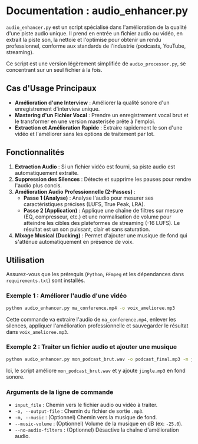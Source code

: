 # Documentation : audio_enhancer.py

`audio_enhancer.py` est un script spécialisé dans l'amélioration de la qualité d'une piste audio unique. Il prend en entrée un fichier audio ou vidéo, en extrait la piste son, la nettoie et l'optimise pour obtenir un rendu professionnel, conforme aux standards de l'industrie (podcasts, YouTube, streaming).

Ce script est une version légèrement simplifiée de `audio_processor.py`, se concentrant sur un seul fichier à la fois.

## Cas d'Usage Principaux

-   **Amélioration d'une Interview** : Améliorer la qualité sonore d'un enregistrement d'interview unique.
-   **Mastering d'un Fichier Vocal** : Prendre un enregistrement vocal brut et le transformer en une version masterisée prête à l'emploi.
-   **Extraction et Amélioration Rapide** : Extraire rapidement le son d'une vidéo et l'améliorer sans les options de traitement par lot.

## Fonctionnalités

1.  **Extraction Audio** : Si un fichier vidéo est fourni, sa piste audio est automatiquement extraite.
2.  **Suppression des Silences** : Détecte et supprime les pauses pour rendre l'audio plus concis.
3.  **Amélioration Audio Professionnelle (2-Passes)** :
    -   **Passe 1 (Analyse)** : Analyse l'audio pour mesurer ses caractéristiques précises (LUFS, True Peak, LRA).
    -   **Passe 2 (Application)** : Applique une chaîne de filtres sur mesure (EQ, compresseur, etc.) et une normalisation de volume pour atteindre les cibles des plateformes de streaming (-16 LUFS). Le résultat est un son puissant, clair et sans saturation.
4.  **Mixage Musical (Ducking)** : Permet d'ajouter une musique de fond qui s'atténue automatiquement en présence de voix.

## Utilisation

Assurez-vous que les prérequis (`Python`, `FFmpeg` et les dépendances dans `requirements.txt`) sont installés.

### Exemple 1 : Améliorer l'audio d'une vidéo

```bash
python audio_enhancer.py ma_conference.mp4 -o voix_amelioree.mp3
```

Cette commande va extraire l'audio de `ma_conference.mp4`, enlever les silences, appliquer l'amélioration professionnelle et sauvegarder le résultat dans `voix_amelioree.mp3`.

### Exemple 2 : Traiter un fichier audio et ajouter une musique

```bash
python audio_enhancer.py mon_podcast_brut.wav -o podcast_final.mp3 -m jingle.mp3
```

Ici, le script améliore `mon_podcast_brut.wav` et y ajoute `jingle.mp3` en fond sonore.

### Arguments de la ligne de commande

-   `input_file` : Chemin vers le fichier audio ou vidéo à traiter.
-   `-o, --output-file` : Chemin du fichier de sortie `.mp3`.
-   `-m, --music` : (Optionnel) Chemin vers la musique de fond.
-   `--music-volume` : (Optionnel) Volume de la musique en dB (ex: `-25.0`).
-   `--no-audio-filters` : (Optionnel) Désactive la chaîne d'amélioration audio.
